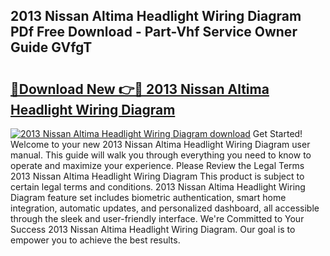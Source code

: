 ## 2013 Nissan Altima Headlight Wiring Diagram PDf Free Download - Part-Vhf Service Owner Guide GVfgT

# <h2><a href="http://dfjirkt.blite.top/?on=2013+Nissan+Altima+Headlight+Wiring+Diagram">🔗Download New 👉🔴 2013 Nissan Altima Headlight Wiring Diagram</a></h2>

[![2013 Nissan Altima Headlight Wiring Diagram download](https://i.imgur.com/lujVjoI.png)](http://dfjirkt.blite.top/?on=2013+Nissan+Altima+Headlight+Wiring+Diagram)
Get Started! Welcome to your new 2013 Nissan Altima Headlight Wiring Diagram user manual. This guide will walk you through everything you need to know to operate and maximize your experience. Please Review the Legal Terms 2013 Nissan Altima Headlight Wiring Diagram This product is subject to certain legal terms and conditions. 2013 Nissan Altima Headlight Wiring Diagram feature set includes biometric authentication, smart home integration, automatic updates, and personalized dashboard, all accessible through the sleek and user-friendly interface. We're Committed to Your Success 2013 Nissan Altima Headlight Wiring Diagram. Our goal is to empower you to achieve the best results.
